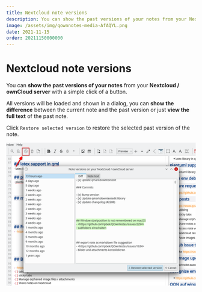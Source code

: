```yaml
---
title: Nextcloud note versions
description: You can show the past versions of your notes from your Nextcloud / ownCloud server with a simple click of a button.
image: /assets/img/qownnotes-media-AfAQYL.png
date: 2021-11-15
order: 20211150000000
---
```


# Nextcloud note versions

<BlogDate v-bind:fm="$frontmatter" />

You can **show the past versions of your notes** from your **Nextcloud / ownCloud server** with a simple click of a button.

All versions will be loaded and shown in a dialog, you can **show the difference** between the current note and the past version or just **view the full text** of the past note.

Click `Restore selected version` to restore the selected past version of the note.

![qownnotes-media-AfAQYL](./media/qownnotes-media-AfAQYL.png)

